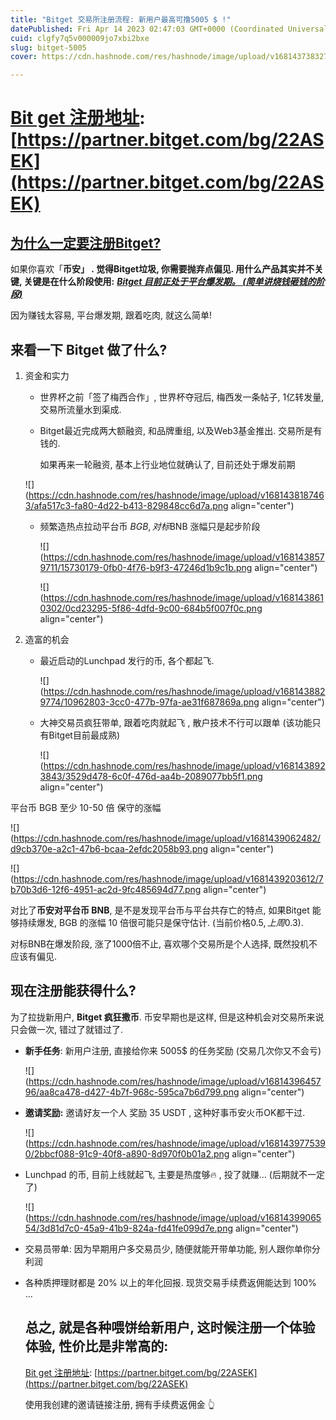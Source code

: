 ```yaml
---
title: "Bitget 交易所注册流程: 新用户最高可撸5005 $ !"
datePublished: Fri Apr 14 2023 02:47:03 GMT+0000 (Coordinated Universal Time)
cuid: clgfy7q5v000009jo7xbi2bxe
slug: bitget-5005
cover: https://cdn.hashnode.com/res/hashnode/image/upload/v1681437383271/89b8b846-42ca-4eb3-816d-598e8f4d0bc4.png

---
```


# [Bit get 注册地址](https://partner.bitget.com/bg/22ASEK): [https://partner.bitget.com/bg/22ASEK](https://partner.bitget.com/bg/22ASEK)

## [为什么一定要注册Bitget?](https://partner.bitget.com/bg/22ASEK)

如果你喜欢「**币安」 . 觉得Bitget垃圾, 你需要抛弃点偏见. 用什么产品其实并不关键, 关键是在什么阶段使用:** [***Bitget 目前正处于平台爆发期。 (简单讲烧钱砸钱的阶段)***](https://partner.bitget.com/bg/22ASEK)

因为赚钱太容易, 平台爆发期, 跟着吃肉, 就这么简单!

## 来看一下 Bitget 做了什么?  

1. 资金和实力  
    
    * 世界杯之前「签了梅西合作」, 世界杯夺冠后, 梅西发一条帖子, 1亿转发量, 交易所流量水到渠成.
        
    * Bitget最近完成两大额融资, 和品牌重组, 以及Web3基金推出. 交易所是有钱的.
        
        如果再来一轮融资, 基本上行业地位就确认了, 目前还处于爆发前期
        
    
    ![](https://cdn.hashnode.com/res/hashnode/image/upload/v1681438187463/afa517c3-fa80-4d22-b413-829848cc6d7a.png align="center")
    
    * 频繁造热点拉动平台币 $BGB , 对标$BNB 涨幅只是起步阶段
        
        ![](https://cdn.hashnode.com/res/hashnode/image/upload/v1681438579711/15730179-0fb0-4f76-b9f3-47246d1b9c1b.png align="center")
        
        ![](https://cdn.hashnode.com/res/hashnode/image/upload/v1681438610302/0cd23295-5f86-4dfd-9c00-684b5f007f0c.png align="center")
        
          
        
2. 造富的机会
    
    * 最近启动的Lunchpad 发行的币, 各个都起飞.
        
        ![](https://cdn.hashnode.com/res/hashnode/image/upload/v1681438829774/10962803-3cc0-477b-97fa-ae31f687869a.png align="center")
        
    * 大神交易员疯狂带单, 跟着吃肉就起飞 , 散户技术不行可以跟单 (该功能只有Bitget目前最成熟)
        
        ![](https://cdn.hashnode.com/res/hashnode/image/upload/v1681438923843/3529d478-6c0f-476d-aa4b-2089077bb5f1.png align="center")
        

平台币 BGB 至少 10-50 倍 保守的涨幅

![](https://cdn.hashnode.com/res/hashnode/image/upload/v1681439062482/d9cb370e-a2c1-47b6-bcaa-2efdc2058b93.png align="center")

![](https://cdn.hashnode.com/res/hashnode/image/upload/v1681439203612/7b70b3d6-12f6-4951-ac2d-9fc485694d77.png align="center")

  
对比了**币安对平台币 BNB**, 是不是发现平台币与平台共存亡的特点, 如果Bitget 能够持续爆发, BGB 的涨幅 10 倍很可能只是保守估计. (当前价格0.5$, 上周0.3$).

对标BNB在爆发阶段, 涨了1000倍不止, 喜欢哪个交易所是个人选择, 既然投机不应该有偏见.  

## 现在注册能获得什么?

为了拉拢新用户, **Bitget 疯狂撒币**. 币安早期也是这样, 但是这种机会对交易所来说只会做一次, 错过了就错过了.

* **新手任务**: 新用户注册, 直接给你来 5005$ 的任务奖励 (交易几次你又不会亏)
    
    ![](https://cdn.hashnode.com/res/hashnode/image/upload/v1681439645796/aa8ca478-d427-4b7f-968c-595ca7b6d799.png align="center")
    
* **邀请奖励:** 邀请好友一个人 奖励 35 USDT , 这种好事币安火币OK都干过.
    
    ![](https://cdn.hashnode.com/res/hashnode/image/upload/v1681439775390/2bbcf088-91c9-40f8-a890-8d970f0b01a2.png align="center")
    
* Lunchpad 的币, 目前上线就起飞, 主要是热度够🔥 , 投了就赚... (后期就不一定了)
    
    ![](https://cdn.hashnode.com/res/hashnode/image/upload/v1681439906554/3d81d7c0-45a9-41b9-824a-fd41fe099d7e.png align="center")
    
* 交易员带单: 因为早期用户多交易员少, 随便就能开带单功能, 别人跟你单你分利润  
    
* 各种质押理财都是 20% 以上的年化回报. 现货交易手续费返佣能达到 100% ...  
      
      
      
    
    ## 总之, 就是各种喂饼给新用户, 这时候注册一个体验体验, 性价比是非常高的:  
      
    [Bit get 注册地址](https://partner.bitget.com/bg/22ASEK): [https://partner.bitget.com/bg/22ASEK](https://partner.bitget.com/bg/22ASEK)
    
    使用我创建的邀请链接注册, 拥有手续费返佣金 👆